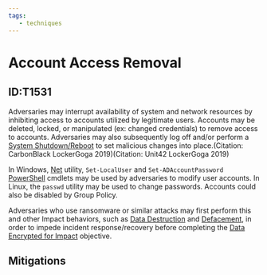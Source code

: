 ```yaml
---
tags:
   - techniques
---
```

# Account Access Removal
## ID:T1531
Adversaries may interrupt availability of system and network resources by inhibiting access to accounts utilized by legitimate users. Accounts may be deleted, locked, or manipulated (ex: changed credentials) to remove access to accounts. Adversaries may also subsequently log off and/or perform a [System Shutdown/Reboot](techniques/T1529) to set malicious changes into place.(Citation: CarbonBlack LockerGoga 2019)(Citation: Unit42 LockerGoga 2019)

In Windows, [Net](software/S0039) utility, <code>Set-LocalUser</code> and <code>Set-ADAccountPassword</code> [PowerShell](techniques/T1059/001) cmdlets may be used by adversaries to modify user accounts. In Linux, the <code>passwd</code> utility may be used to change passwords. Accounts could also be disabled by Group Policy. 

Adversaries who use ransomware or similar attacks may first perform this and other Impact behaviors, such as [Data Destruction](techniques/T1485) and [Defacement](techniques/T1491), in order to impede incident response/recovery before completing the [Data Encrypted for Impact](techniques/T1486) objective. 
## Mitigations
